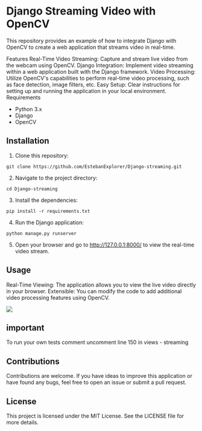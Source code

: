 # Django Streaming Video with OpenCV
This repository provides an example of how to integrate Django with OpenCV to create a web application that streams video in real-time.

Features
Real-Time Video Streaming: Capture and stream live video from the webcam using OpenCV.
Django Integration: Implement video streaming within a web application built with the Django framework.
Video Processing: Utilize OpenCV's capabilities to perform real-time video processing, such as face detection, image filters, etc.
Easy Setup: Clear instructions for setting up and running the application in your local environment.
Requirements
- Python 3.x
- Django
- OpenCV
## Installation
1. Clone this repository:
  ```
git clone https://github.com/EstebanExplorer/Django-streaming.git
```
2. Navigate to the project directory:
 ```
cd Django-streaming
```
3. Install the dependencies:
```
pip install -r requirements.txt
```
4. Run the Django application:
 ```
python manage.py runserver
```
5. Open your browser and go to http://127.0.0.1:8000/ to view the real-time video stream.

## Usage
Real-Time Viewing: The application allows you to view the live video directly in your browser.
Extensible: You can modify the code to add additional video processing features using OpenCV.

<img src="https://github.com/EstebanExplorer/Django-streaming/blob/master/dsv.gif" />

## important
To run your own tests comment uncomment line 150 in views - streaming

## Contributions
Contributions are welcome. If you have ideas to improve this application or have found any bugs, feel free to open an issue or submit a pull request.

## License
This project is licensed under the MIT License. See the LICENSE file for more details.
